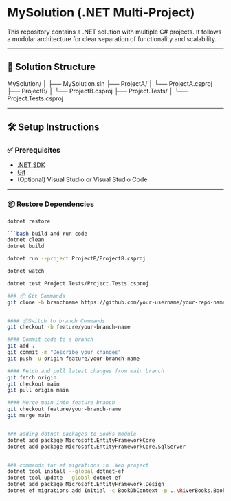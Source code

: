 # MySolution (.NET Multi-Project)

This repository contains a .NET solution with multiple C# projects. It follows a modular architecture for clear separation of functionality and scalability.

---

## 📁 Solution Structure

MySolution/
│
├── MySolution.sln
├── ProjectA/
│ └── ProjectA.csproj
├── ProjectB/
│ └── ProjectB.csproj
├── Project.Tests/
│ └── Project.Tests.csproj


---

## 🛠️ Setup Instructions

### ✅ Prerequisites

- [.NET SDK](https://dotnet.microsoft.com/download)
- [Git](https://git-scm.com/)
- (Optional) Visual Studio or Visual Studio Code

---

### 📦 Restore Dependencies

```bash
dotnet restore

```bash build and run code
dotnet clean
dotnet build

dotnet run --project ProjectB/ProjectB.csproj

dotnet watch

dotnet test Project.Tests/Project.Tests.csproj

### 📦 Git Commands
git clone -b branchname https://github.com/your-username/your-repo-name.git .


#### 📦Switch to branch Commands
git checkout -b feature/your-branch-name

#### Commit code to a branch
git add .
git commit -m "Describe your changes"
git push -u origin feature/your-branch-name

#### Fetch and pull latest changes from main branch
git fetch origin
git checkout main
git pull origin main

#### Merge main into feature branch
git checkout feature/your-branch-name
git merge main


### adding dotnet packages to Books module
dotnet add package Microsoft.EntityFrameworkCore
dotnet add package Microsoft.EntityFrameworkCore.SqlServer


### commands for ef migrations in .Web project
dotnet tool install --global dotnet-ef
dotnet tool update --global dotnet-ef
dotnet add package Microsoft.EntityFramework.Design
dotnet ef migrations add Initial -c BookDbContext -p ..\RiverBooks.Books\RiverBooks.Books.csproj -s .\RiverBooks.Web\RiverBooks.Web.csproj -o Data/Migrations